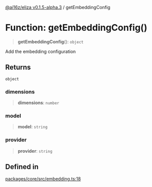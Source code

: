 [@ai16z/eliza v0.1.5-alpha.3](../index.md) / getEmbeddingConfig

# Function: getEmbeddingConfig()

> **getEmbeddingConfig**(): `object`

Add the embedding configuration

## Returns

`object`

### dimensions

> **dimensions**: `number`

### model

> **model**: `string`

### provider

> **provider**: `string`

## Defined in

[packages/core/src/embedding.ts:18](https://github.com/tfleets/Ava/blob/main/packages/core/src/embedding.ts#L18)

